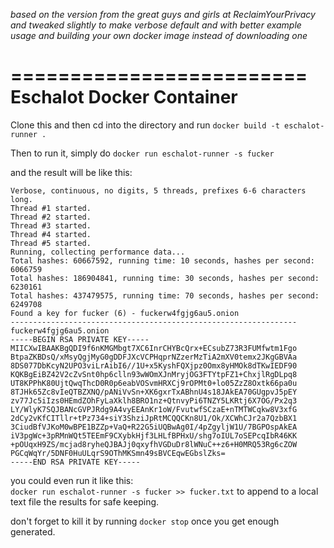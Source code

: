 _based on the version from the great guys and girls at ReclaimYourPrivacy and tweaked slightly to make verbose default and with better example usage and building your own docker image instead of downloading one_

=========================
Eschalot Docker Container
=========================

Clone this and then cd into the directory and run `docker build -t eschalot-runner .`

Then to run it, simply do `docker run eschalot-runner -s fucker`

and the result will be like this:

```
Verbose, continuous, no digits, 5 threads, prefixes 6-6 characters long.
Thread #1 started.
Thread #2 started.
Thread #3 started.
Thread #4 started.
Thread #5 started.
Running, collecting performance data...
Total hashes: 60667592, running time: 10 seconds, hashes per second: 6066759
Total hashes: 186904841, running time: 30 seconds, hashes per second: 6230161
Total hashes: 437479575, running time: 70 seconds, hashes per second: 6249708
Found a key for fucker (6) - fuckerw4fgjg6au5.onion
----------------------------------------------------------------
fuckerw4fgjg6au5.onion
-----BEGIN RSA PRIVATE KEY-----
MIICXwIBAAKBgQDI9f6nKMGMbgt7XC6InrCHYBcQrx+ECsubZ73R3FUMfwtm1Fgo
BtpaZKBDsQ/xMsyQgjMyG0gDDFJXcVCPHqprNZzerMzTiA2mXV0temx2JKgGBVAa
8DS077DbKcyN2UPO3viLrAibI6//1U+x5KyshFQXjpz0Omx8yHMOk8dTKwIEDF90
KQKBgEiBZ42V2cZvSnt0hp6clln93wWOmXJnMryjOG3FTYtpFZ1+ChxjlRgDLpq8
UT8KPPhK80UjtQwqThcD0R0p6eabVOSvmHRXCj9rOPMt0+lo05ZzZ8Oxtk66pa0u
8TJHk65Zc8vIeQTBZXNQ/pANiVvSn+XK6gxrTxABhnU4s18JAkEA70GUgpvJ5pEY
zv77Jc5iIzs0HEmdZOhFyLaXklh8BRO1nz+QtnvyPi6TNZY5LKRtj6X7OG/Px2q3
LY/WlyK7SQJBANcGVPJRdg9A4vyEEAnKr1oW/FvutwfSCzaE+nTMTWCqkw8V3xfG
2dCy2vKfCITllr+tPz734+siY3ShziJpRtMCQQCKn8U1/Ok/XCWhCJr2a7QzbBX1
3CiudBfVJKoM0wBPE1BZZp+VaQ+R22G5iUQBwAg0I/4pZgyljW1U/7BGPOspAkEA
iV3pgWc+3pRMnWQt5TEEmF9CXybkHjf3LHLfBPHxU/shg7oIUL7oSEPcqIbR46KK
+pOUqxH9ZS/mcjad8ryheQJBAJj0qxyfhVGDuDr8lWNuC++z6+H0MRQ53Rg6cZOW
PGCqWqYr/5DNF0HuULqrS9OThMKSmn49sBVCEqwEGbslZks=
-----END RSA PRIVATE KEY-----
```
you could even run it like this:   
`docker run eschalot-runner -s fucker >> fucker.txt` to append to a local text file the results for safe keeping.

don't forget to kill it by running `docker stop` once you get enough generated.

